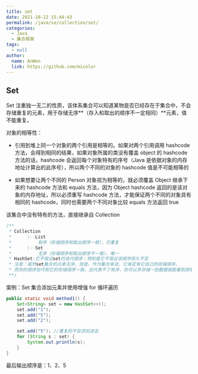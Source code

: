 ```yaml
---
title: set
date: 2021-10-22 15:44:43
permalink: /java/se/collection/set/
categories: 
  - Java
  - 集合框架
tags: 
  - null
author: 
  name: AnWen
  link: https://github.com/micolor
---
```


## Set

Set 注重独一无二的性质，该体系集合可以知道某物是否已经存在于集合中，不会存储重复的元素，用于存储无序**（存入和取出的顺序不一定相同）**元素，值不能重复。

对象的相等性：

- 引用到堆上同一个对象的两个引用是相等的。如果对两个引用调用 hashcode 方法，会得到相同的结果，如果对象所属的类没有覆盖 object 的 hashcode 方法的话，hashcode 会返回每个对象特有的序号（Java 是依据对象的内存地址计算出的此序号），所以两个不同的对象的 hashcode 值是不可能相等的

- 如果想要让两个不同的 Person 对象视为相等的，就必须覆盖 Object 继承下来的 hashcode 方法和 equals 方法，因为 Object hashcode 返回的是该对象的内存地址，所以必须重写 hashcode 方法，才能保证两个不同的对象具有相同的 hashcode，同时也需要两个不同对象比较 equals 方法返回 true

该集合中没有特有的方法，直接继承自 Collection

```java
/**
 * Collection
 *      \--List
 *          有序（存储顺序和取出顺序一致），可重复
 *      \--Set
 *          无序（存储顺序和取出顺序不一致），唯一
 * HashSet:它不保证set的迭代顺序；特别是它不保证该顺序恒久不变
 * 注意：虽然set集合的元素无序，但是，作为集合来说，它肯定有它自己的存储顺序，
 * 而你的顺序恰巧和它的存储顺序一致，这代表不了有序，你可以多存储一些数据就能看到效果
 **/
```

案例：Set 集合添加元素并使用增强 for 循环遍历

```java
public static void method1() {
    Set<String> set = new HashSet<>();
    set.add("1");
    set.add("5");
    set.add("2");

    set.add("5"); //重复的不会添加进去
    for (String s : set) {
        System.out.println(s);
    }
}
```

最后输出顺序是：1、2、5
